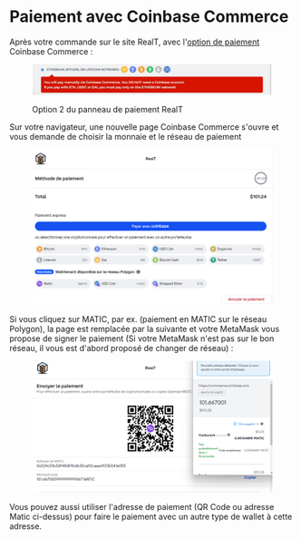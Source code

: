 # Paiement avec Coinbase Commerce

Après votre commande sur le site RealT, avec l'[option de paiement](mode-de-paiement-realt.md)  Coinbase Commerce :&#x20;

<figure><img src="../../.gitbook/assets/image (108).png" alt=""><figcaption><p>Option 2 du panneau de paiement RealT</p></figcaption></figure>

Sur votre navigateur, une nouvelle page Coinbase Commerce s'ouvre et vous demande de choisir la monnaie et le réseau de paiement&#x20;

<figure><img src="../../.gitbook/assets/image (211).png" alt=""><figcaption></figcaption></figure>

Si vous cliquez sur MATIC, par ex. (paiement en MATIC sur le réseau Polygon), la page est remplacée par la suivante et votre MetaMask vous propose de signer le paiement (Si votre MetaMask n'est pas sur le bon réseau, il vous est d'abord proposé de changer de réseau) : &#x20;

<figure><img src="../../.gitbook/assets/image (92).png" alt=""><figcaption></figcaption></figure>

Vous pouvez aussi utiliser l'adresse de paiement (QR Code ou adresse Matic ci-dessus) pour faire le paiement avec un autre type de wallet à cette adresse.
